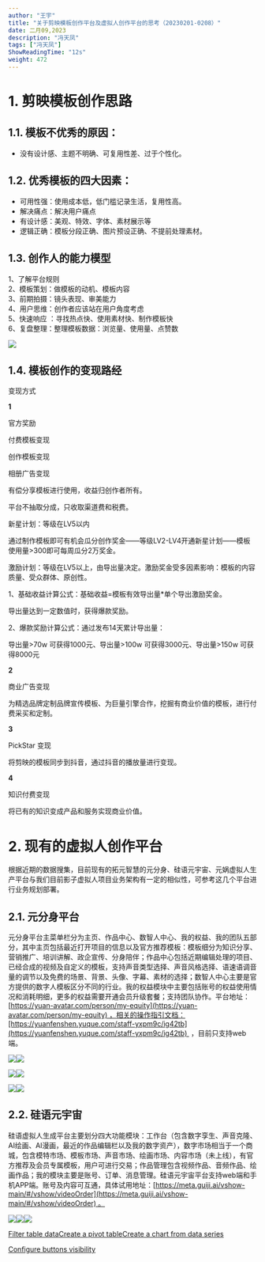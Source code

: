 ```yaml
---
author: "王宇"
title: "关于剪映模板创作平台及虚拟人创作平台的思考（20230201-0208）"
date: 二月09,2023
description: "冯天凤"
tags: ["冯天凤"]
ShowReadingTime: "12s"
weight: 472
---
```

1\. 剪映模板创作思路
============

1.1. 模板不优秀的原因：
--------------

*   没有设计感、主题不明确、可复用性差、过于个性化。

1.2. 优秀模板的四大因素：
---------------

*   可用性强：使用成本低，低门槛记录生活，复用性高。
*   解决痛点：解决用户痛点
*   有设计感：美观、特效、字体、素材展示等
*   逻辑正确：模板分段正确、图片预设正确、不提前处理素材。

1.3. 创作人的能力模型
-------------

1、了解平台规则  
2、模板策划：做模板的动机、模板内容  
3、前期拍摄：镜头表现、审美能力  
4、用户思维：创作者应该站在用户角度考虑  
5、快速响应 ：寻找热点快、使用素材快、制作模板快  
6、复盘整理：整理模板数据：浏览量、使用量、点赞数

![](/download/attachments/95555090/image2023-2-7_16-49-49.png?version=1&modificationDate=1675759789217&api=v2)

1.4. 模板创作的变现路经
--------------

  

变现方式

  

  

  

**1**

  

  

  

  

  

  

官方奖励  
  

  

  

付费模板变现

创作模板变现

相册广告变现

  

  

有偿分享模板进行使用，收益归创作者所有。

平台不抽取分成，只收取渠道费和税费。

  

新星计划：等级在LV5以内

通过制作模板即可有机会瓜分创作奖金——等级LV2-LV4开通新星计划——模板使用量>300即可每周瓜分2万奖金。

  

激励计划：等级在LV5以上，由导出量决定。激励奖金受多因素影响：模板的内容质量、受众群体、原创性。

1、基础收益计算公式：基础收益=模板有效导出量\*单个导出激励奖金。

导出量达到一定数值时，获得爆款奖励。

2、爆款奖励计算公式：通过发布14天累计导出量：

导出量>70w 可获得1000元、导出量>100w 可获得3000元、导出量>150w 可获得8000元

  

**2**

商业广告变现

为精选品牌定制品牌宣传模板、为巨量引擎合作，挖掘有商业价值的模板，进行付费采买和定制。

  

  

**3**

PickStar 变现

将剪映的模板同步到抖音，通过抖音的播放量进行变现。

  

  

**4**

知识付费变现

将已有的知识变成产品和服务实现商业价值。

  

  

  

2\. 现有的虚拟人创作平台
==============

根据近期的数据搜集，目前现有的拓元智慧的元分身、硅语元宇宙、元娲虚拟人生产平台与我们目前影子虚拟人项目业务架构有一定的相似性，可参考这几个平台进行业务规划部署。

2.1. 元分身平台
----------

元分身平台主菜单栏分为主页、作品中心、数智人中心、我的权益、我的团队五部分，其中主页包括最近打开项目的信息以及官方推荐模板：模板细分为知识分享、营销推广、培训讲解、政企宣传、分身陪伴；作品中心包括近期编辑处理的项目、已经合成的视频及自定义的模板，支持声音类型选择、声音风格选择、语速语调音量的调节以及免费的场景、背景、头像、字幕、素材的选择；数智人中心主要是官方提供的数字人模板区分不同的行业。我的权益模块中主要包括账号的权益使用情况和消耗明细，更多的权益需要开通会员升级套餐；支持团队协作。平台地址：[https://yuan-avatar.com/person/my-equity](https://yuan-avatar.com/person/my-equity) ，相关的操作指引文档：[https://yuanfenshen.yuque.com/staff-yxpm9c/ig42tb](https://yuanfenshen.yuque.com/staff-yxpm9c/ig42tb)  ，目前只支持web端。

![](/download/attachments/95555090/image2023-2-9_15-44-53.png?version=1&modificationDate=1675928694574&api=v2)![](/download/attachments/95555090/image2023-2-9_16-55-41.png?version=1&modificationDate=1675932941697&api=v2)

  

  

  

![](/download/attachments/95555090/image2023-2-9_16-56-3.png?version=1&modificationDate=1675932963404&api=v2)![](/download/attachments/95555090/image2023-2-9_16-56-45.png?version=1&modificationDate=1675933006074&api=v2)

  

  

![](/download/attachments/95555090/image2023-2-9_16-57-0.png?version=1&modificationDate=1675933021098&api=v2)![](/download/attachments/95555090/image2023-2-9_17-1-22.png?version=1&modificationDate=1675933282370&api=v2)

2.2. 硅语元宇宙
----------

硅语虚拟人生成平台主要划分四大功能模块：工作台（包含数字孪生、声音克隆、AI绘画、AI漫画，最近的作品编辑栏以及我的数字资产），数字市场相当于一个商城，包含模特市场、模板市场、声音市场、绘画市场、内容市场（未上线），有官方推荐及会员专属模板，用户可进行交易；作品管理包含视频作品、音频作品、绘画作品；我的模块主要是账号、订单、消息管理。硅语元宇宙平台支持web端和手机APP端。账号及内容可互通，具体试用地址：[https://meta.guiji.ai/vshow-main/#/vshow/videoOrder](https://meta.guiji.ai/vshow-main/#/vshow/videoOrder) 。

![](/download/attachments/95555090/image2023-2-9_17-48-0.png?version=1&modificationDate=1675936080470&api=v2)![](/download/attachments/95555090/image2023-2-9_17-48-16.png?version=1&modificationDate=1675936096719&api=v2)![](/download/attachments/95555090/image2023-2-9_17-56-28.png?version=1&modificationDate=1675936588748&api=v2)

  

  

  

  

  

  

  

  

  

  

  

  

  

[Filter table data](#)[Create a pivot table](#)[Create a chart from data series](#)

[Configure buttons visibility](/users/tfac-settings.action)